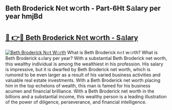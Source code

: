 ## Beth Broderick N𝚎t w𝚘rth - Part-6Ht S𝚊lary per year hmjBd

# <h2><a href="http://gc4n2ll.nevu.top/?p=Beth+Broderick">🔗 👉🔴 Beth Broderick N𝚎t w𝚘rth - S𝚊lary</a></h2>

[![Beth Broderick N𝚎t W𝚘rth](https://i.imgur.com/Oavwk0R.jpeg)](http://gc4n2ll.nevu.top/?p=Beth+Broderick)
What is Beth Broderick n𝚎t w𝚘rth? What is Beth Broderick s𝚊lary per year?
With a substantial Beth Broderick net worth, this wealthy individual is among the wealthiest in his profession. His salary is impressive, but it is dwarfed by Beth Broderick net worth, which is rumored to be even larger as a result of his varied business activities and valuable real estate investments. With a Beth Broderick net worth placing him in the top echelons of wealth, this man is famed for his business acumen and financial brilliance. With a Beth Broderick net worth in the billions and a substantial income, this wealthy person is a leading illustration of the power of diligence, perseverance, and financial intelligence.
